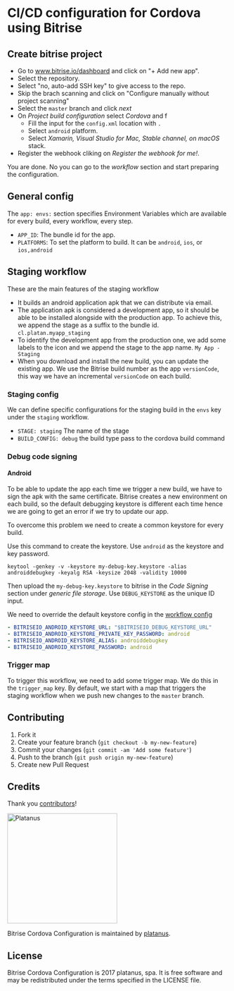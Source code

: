 # CI/CD configuration for Cordova using Bitrise

## Create bitrise project

- Go to www.bitrise.io/dashboard and click on "+ Add new app".
- Select the repository.
- Select "no, auto-add SSH key" to give access to the repo.
- Skip the brach scanning and click on "Configure manually without project scanning"
- Select the `master` branch and click *next*
- On *Project build configuration* select *Cordova* and f
    - Fill the input for the `config.xml` location with `.`
    - Select `android` platform.
    - Select *Xamarin, Visual Studio for Mac, Stable channel, on macOS* stack.
- Register the webhook cliking on *Register the webhook for me!*.

You are done. No you can go to the *workflow* section and start preparing the configuration.

## General config

The `app: envs:` section specifies Environment Variables which are available for every build, every workflow, every step.

- `APP_ID`: The bundle id for the app.
- `PLATFORMS`: To set the platform to build. It can be `android`, `ios`, or `ios,android`

## Staging workflow

These are the main features of the staging workflow

- It builds an android application apk that we can distribute via email.
- The application apk is considered a development app, so it should be able to be installed alongside with the production app.
  To achieve this, we append the stage as a suffix to the bundle id. `cl.platan.myapp_staging`
- To identify the development app from the production one, we add some labels to the icon and we append
  the stage to the app name. `My App - Staging`
- When you download and install the new build, you can update the existing app.
  We use the Bitrise build number as the app `versionCode`, this way we have an incremental `versionCode` on each build.

### Staging config

We can define specific configurations for the staging build in the `envs` key under the `staging` workflow.

- `STAGE: staging`
  The name of the stage
- `BUILD_CONFIG: debug` the build type pass to the cordova build command

### Debug code signing

#### Android

To be able to update the app each time we trigger a new build, we have to sign the apk with the same certificate.
Bitrise creates a new environment on each build, so the default debugging keystore is different each time hence we are going to
get an error if we try to update our app.

To overcome this problem we need to create a common keystore for every build.

Use this command to create the keystore. Use `android` as the keystore and key password.

```
keytool -genkey -v -keystore my-debug-key.keystore -alias androiddebugkey -keyalg RSA -keysize 2048 -validity 10000
```

Then upload the `my-debug-key.keystore` to bitrise in the *Code Signing* section under *generic file storage*. Use `DEBUG_KEYSTORE` as
the unique ID input.

We need to override the default keystore config in the [workflow config](#staging-config)

```yaml
- BITRISEIO_ANDROID_KEYSTORE_URL: "$BITRISEIO_DEBUG_KEYSTORE_URL"
- BITRISEIO_ANDROID_KEYSTORE_PRIVATE_KEY_PASSWORD: android
- BITRISEIO_ANDROID_KEYSTORE_ALIAS: androiddebugkey
- BITRISEIO_ANDROID_KEYSTORE_PASSWORD: android
```

### Trigger map

To trigger this workflow, we need to add some trigger map. We do this in the `trigger_map` key. By default, we start with
a map that triggers the staging workflow when we push new changes to the `master` branch.

## Contributing

1. Fork it
2. Create your feature branch (`git checkout -b my-new-feature`)
3. Commit your changes (`git commit -am 'Add some feature'`)
4. Push to the branch (`git push origin my-new-feature`)
5. Create new Pull Request

## Credits

Thank you [contributors](https://github.com/platanus/bitrise-cordova-config/graphs/contributors)!

<img src="http://platan.us/gravatar_with_text.png" alt="Platanus" width="250"/>

Bitrise Cordova Configuration is maintained by [platanus](http://platan.us).

## License

Bitrise Cordova Configuration is 2017 platanus, spa. It is free software and may be redistributed under the terms specified in the LICENSE file.
